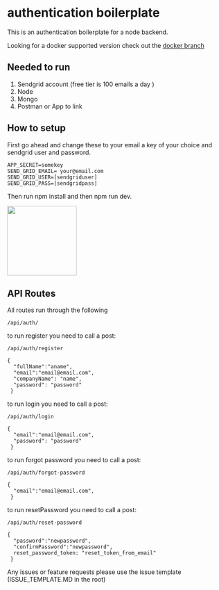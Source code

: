 # authentication boilerplate

This is an authentication boilerplate for a node backend.

Looking for a docker supported version check out the [docker branch](https://github.com/perkinsjr/authentication_boilerplate/tree/docker-support)

## Needed to run

1. Sendgrid account (free tier is 100 emails a day )
2. Node
3. Mongo
4. Postman or App to link


## How to setup
First go ahead and change these to your email a key of your choice and sendgrid user and password.  
  
    APP_SECRET=somekey
    SEND_GRID_EMAIL= your@email.com
    SEND_GRID_USER=[sendgriduser]
    SEND_GRID_PASS=[sendgridpass]

Then run npm install and then npm run dev.

<a href="https://www.patreon.com/james_perkins">
	<img src="https://c5.patreon.com/external/logo/become_a_patron_button@2x.png" width="160">
</a>

## API Routes

All routes run through the following 

    /api/auth/
to run register you need to call a post:

    /api/auth/register 
  
    {
      "fullName":"aname",
      "email":"email@email.com",
      "companyName": "name",
      "password": "password"
     }

to run login you need to call a post:

    /api/auth/login 
  
    {
      "email":"email@email.com",
      "password": "password"
     }
     
to run forgot password you need to call a post:

    /api/auth/forgot-password 
  
    {
      "email":"email@email.com",
     }
     
 to run resetPassword you need to call a post:

    /api/auth/reset-password
  
    {
      "password":"newpassword",
      "confirmPassword":"newpassword",
      reset_password_token: "reset_token_from_email"
     }
     
Any issues or feature requests please use the issue template (ISSUE_TEMPLATE.MD  in the root)
